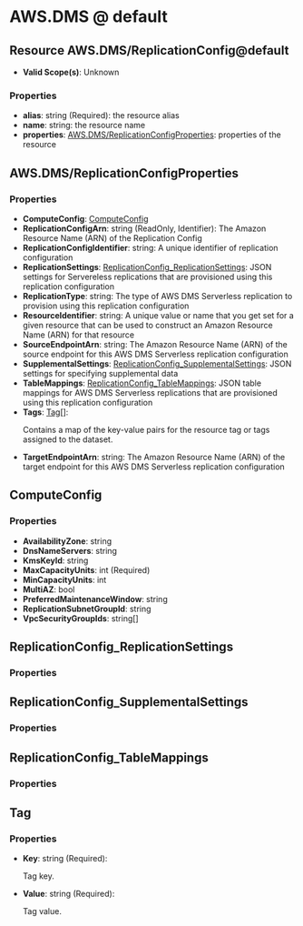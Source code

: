 # AWS.DMS @ default

## Resource AWS.DMS/ReplicationConfig@default
* **Valid Scope(s)**: Unknown
### Properties
* **alias**: string (Required): the resource alias
* **name**: string: the resource name
* **properties**: [AWS.DMS/ReplicationConfigProperties](#awsdmsreplicationconfigproperties): properties of the resource

## AWS.DMS/ReplicationConfigProperties
### Properties
* **ComputeConfig**: [ComputeConfig](#computeconfig)
* **ReplicationConfigArn**: string (ReadOnly, Identifier): The Amazon Resource Name (ARN) of the Replication Config
* **ReplicationConfigIdentifier**: string: A unique identifier of replication configuration
* **ReplicationSettings**: [ReplicationConfig_ReplicationSettings](#replicationconfigreplicationsettings): JSON settings for Servereless replications that are provisioned using this replication configuration
* **ReplicationType**: string: The type of AWS DMS Serverless replication to provision using this replication configuration
* **ResourceIdentifier**: string: A unique value or name that you get set for a given resource that can be used to construct an Amazon Resource Name (ARN) for that resource
* **SourceEndpointArn**: string: The Amazon Resource Name (ARN) of the source endpoint for this AWS DMS Serverless replication configuration
* **SupplementalSettings**: [ReplicationConfig_SupplementalSettings](#replicationconfigsupplementalsettings): JSON settings for specifying supplemental data
* **TableMappings**: [ReplicationConfig_TableMappings](#replicationconfigtablemappings): JSON table mappings for AWS DMS Serverless replications that are provisioned using this replication configuration
* **Tags**: [Tag](#tag)[]: <p>Contains a map of the key-value pairs for the resource tag or tags assigned to the dataset.</p>
* **TargetEndpointArn**: string: The Amazon Resource Name (ARN) of the target endpoint for this AWS DMS Serverless replication configuration

## ComputeConfig
### Properties
* **AvailabilityZone**: string
* **DnsNameServers**: string
* **KmsKeyId**: string
* **MaxCapacityUnits**: int (Required)
* **MinCapacityUnits**: int
* **MultiAZ**: bool
* **PreferredMaintenanceWindow**: string
* **ReplicationSubnetGroupId**: string
* **VpcSecurityGroupIds**: string[]

## ReplicationConfig_ReplicationSettings
### Properties

## ReplicationConfig_SupplementalSettings
### Properties

## ReplicationConfig_TableMappings
### Properties

## Tag
### Properties
* **Key**: string (Required): <p>Tag key.</p>
* **Value**: string (Required): <p>Tag value.</p>

